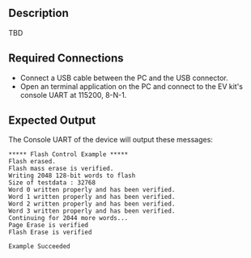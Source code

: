 ## Description

TBD<!--TBD-->

## Required Connections

-   Connect a USB cable between the PC and the USB connector.
-   Open an terminal application on the PC and connect to the EV kit's console UART at 115200, 8-N-1.

## Expected Output

The Console UART of the device will output these messages:

```
***** Flash Control Example *****
Flash erased.
Flash mass erase is verified.
Writing 2048 128-bit words to flash
Size of testdata : 32768
Word 0 written properly and has been verified.
Word 1 written properly and has been verified.
Word 2 written properly and has been verified.
Word 3 written properly and has been verified.
Continuing for 2044 more words...
Page Erase is verified
Flash Erase is verified

Example Succeeded
```
